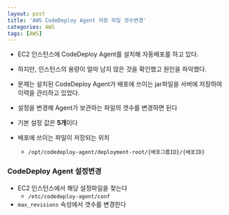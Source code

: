 ```yaml
---
layout: post
title: 'AWS CodeDeploy Agent 저장 파일 갯수변경'
categories: AWS
tags: [AWS]
---
```

- EC2 인스턴스에 CodeDeploy Agent를 설치해 자동배포를 하고 있다.
- 하지만, 인스턴스의 용량이 얼마 남지 않은 것을 확인했고 원인을 파악했다.
- 문제는 설치된 CodeDeploy Agent가 배포에 쓰이는 jar파일을 서버에 저장하여 이력을 관리하고 있었다.
- 설정을 변경해 Agent가 보관하는 파일의 갯수를 변경하면 된다
- 기본 설정 값은 **5개**이다


- 배포에 쓰이는 파일이 저장되는 위치
  - `/opt/codedeploy-agent/deployment-root/{배포그룹ID}/{배포ID}`


### CodeDeploy Agent 설정변경
- EC2 인스턴스에서 해당 설정파일을 찾는다
  - `/etc/codedeploy-agent/conf`
- `max_revisions` 속성에서 갯수를 변경한다
